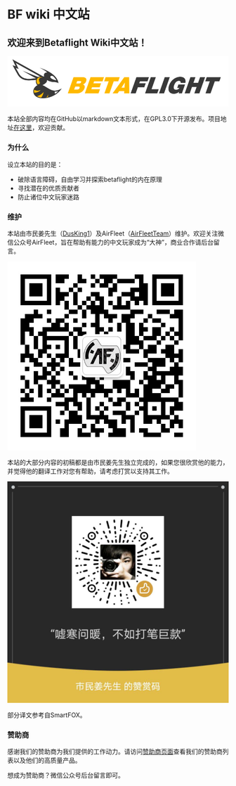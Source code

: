 # BF wiki 中文站

## 欢迎来到Betaflight Wiki中文站！

![](.gitbook/assets/bf_logo.png)

本站全部内容均在GitHub以markdown文本形式，在GPL3.0下开源发布。项目地址[在这里](https://github.com/AirFleetTeam/BF-wiki-in-Chinese)，欢迎贡献。

### 为什么

设立本站的目的是：

* 破除语言障碍，自由学习并探索betaflight的内在原理
* 寻找潜在的优质贡献者
* 防止诸位中文玩家迷路

### 维护

本站由市民姜先生（[DusKing1](https://github.com/DusKing1)）及AirFleet（[AirFleetTeam](https://github.com/AirFleetTeam)）维护。欢迎关注微信公众号AirFleet，旨在帮助有能力的中文玩家成为“大神”，商业合作请后台留言。

![&#x626B;&#x7801;&#x5173;&#x6CE8;AirFleet&#x516C;&#x4F17;&#x53F7;](.gitbook/assets/af-qrcode.jpg)

本站的大部分内容的初稿都是由市民姜先生独立完成的，如果您很欣赏他的能力，并觉得他的翻译工作对您有帮助，请考虑打赏以支持其工作。

 ![](.gitbook/assets/xiao-jiang-de-zan-shang-ma.jpg) 

部分译文参考自SmartFOX。

### 赞助商

感谢我们的赞助商为我们提供的工作动力。请访问[赞助商页面](zan-zhu-shang.md)查看我们的赞助商列表以及他们的高质量产品。

想成为赞助商？微信公众号后台留言即可。



